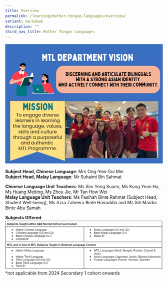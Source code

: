```yaml
---
title: Overview
permalink: /learning/mother-tongue-languages/overview/
variant: markdown
description: ""
third_nav_title: Mother Tongue Languages
---
```

![](/images/MT1.JPG)

**Subject Head, Chinese Language**: Mrs Ong-Yew Gui Mei <br>
**Subject Head, Malay Language**: Mr Suhaimi Bin Sahmat <br>

**Chinese Language Unit Teachers**: Ms Sim Yeng Suann, Ms Kong Yean Ha, Ms Huang Meiting, Ms Zhou Jie, Mr Tan How Wei <br>
**Malay Language Unit Teachers**: Ms Fasihah Binte Rahmat (Subject Head, Student Well-being), Ms Azra Zaheera Binte Hairuddin and Ms Siti Mardia Binte Abu Samah <br>

**Subjects Offered**: <br>
![](/images/MT2.JPG) 
*not applicable from 2024 Secondary 1 cohort onwards